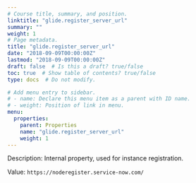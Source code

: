 ```yaml
---
# Course title, summary, and position.
linktitle: "glide.register_server_url"
summary: ""
weight: 1
# Page metadata.
title: "glide.register_server_url"
date: "2018-09-09T00:00:00Z"
lastmod: "2018-09-09T00:00:00Z"
draft: false  # Is this a draft? true/false
toc: true  # Show table of contents? true/false
type: docs  # Do not modify.

# Add menu entry to sidebar.
# - name: Declare this menu item as a parent with ID name.
# - weight: Position of link in menu.
menu:
  properties:
    parent: Properties
    name: "glide.register_server_url"
    weight: 1
---
```


Description: Internal property, used for instance registration.


Value: `https://noderegister.service-now.com/`